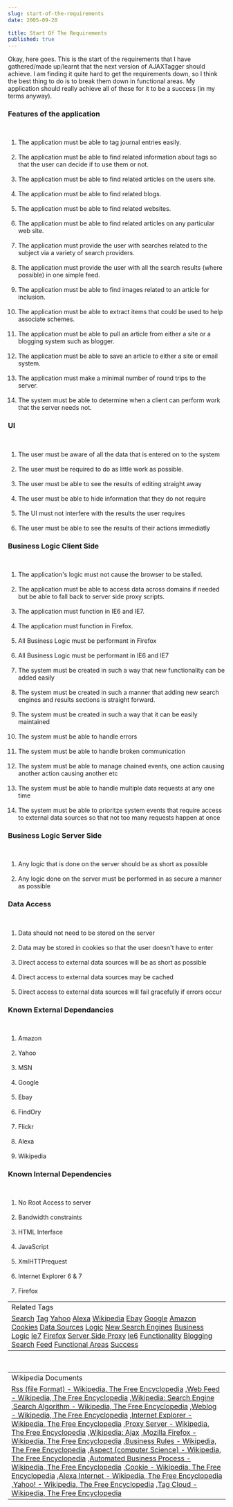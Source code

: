 ```yaml
---
slug: start-of-the-requirements
date: 2005-09-20
 
title: Start Of The Requirements
published: true
---
```

Okay, here goes.  This is the start of the requirements that I have gathered/made up/learnt that the next version of AJAXTagger should achieve.  I am finding it quite hard to get the requirements down, so I think the best thing to do is to break them down in functional areas.  My application should really achieve all of these for it to be a success (in my terms anyway).<p /><h3>Features of the application</h3><br /><ol>
<li>The application must be able to tag journal entries easily.</li>
<br /><li>The application must be able to find related information about tags so that the user can decide if to use them or not.</li>
<br /><li>The application must be able to find related articles on the users site.</li>
<br /><li>The application must be able to find related blogs.</li>
<br /><li>The application must be able to find related websites.</li>
<br /><li>The application must be able to find related articles on any particular web site.</li>
<br /><li>The application must provide the user with searches related to the subject via a variety of search providers.</li>
<br /><li>The application must provide the user with all the search results (where possible) in one simple feed.</li>
<br /><li>The application must be able to find images related to an article for inclusion.</li>
<br /><li>The application must be able to extract items that could be used to help associate schemes.</li>
<br /><li>The application must be able to pull an article from either a site or a blogging system such as blogger.</li>
<br /><li>The application must be able to save an article to either a site or email system.</li>
<br /><li>The application must make a minimal number of round trips to the server.</li>
<br /><li>The system must be able to determine when a client can perform work that the server needs not.</li>
</ol><p /><h3>UI</h3><br /><ol>
<li>The user must be aware of all the data that is entered on to the system</li>
<br /><li>The user must be required to do as little work as possible.</li>
<br /><li>The user must be able to see the results of editing straight away</li>
<br /><li>The user must be able to hide information that they do not require</li>
<br /><li>The UI must not interfere with the results the user requires</li>
<br /><li>The user must be able to see the results of their actions immediatly</li>
</ol><p /><h3>Business Logic Client Side</h3><br /><ol>
<li>The application's logic must not cause the browser to be stalled.</li>
<br /><li>The application must be able to access data across domains if needed but be able to fall back to server side proxy scripts.</li>
<br /><li>The application must function in IE6 and IE7.</li>
<br /><li>The application must function in Firefox.</li>
<br /><li>All Business Logic must be performant in Firefox</li>
<br /><li>All Business Logic must be performant in IE6 and IE7</li>
<br /><li>The system must be created in such a way that new functionality can be added easily</li>
<br /><li>The system must be created in such a manner that adding new search engines and results sections is straight forward.</li>
<br /><li>The system must be created in such a way that it can be easily maintained</li>
<br /><li>The system must be able to handle errors</li>
<br /><li>The system must be able to handle broken communication</li>
<br /><li>The system must be able to manage chained events, one action causing another action causing another etc</li>
<br /><li>The system must be able to handle multiple data requests at any one time</li>
<br /><li>The system must be able to prioritze system events that require access to external data sources so that not too many requests happen at once</li>
</ol><p /><h3>Business Logic Server Side</h3><br /><ol>
<li>Any logic that is done on the server should be as short as possible</li>
<br /><li>Any logic done on the server must be performed in as secure a manner as possible</li>
</ol><p /><h3>Data Access</h3><br /><ol>
<li>Data should not need to be stored on the server</li>
<br /><li>Data may be stored in cookies so that the user doesn't have to enter</li>
<br /><li>Direct access to external data sources will be as short as possible</li>
<br /><li>Direct access to external data sources may be cached</li>
<br /><li>Direct access to external data sources will fail gracefully if errors occur</li>
</ol><p /><h3>Known External Dependancies</h3><br /><ol>
<li>Amazon</li>
<br /><li>Yahoo</li>
<br /><li>MSN</li>
<br /><li>Google</li>
<br /><li>Ebay</li>
<br /><li>FindOry</li>
<br /><li>Flickr</li>
<br /><li>Alexa</li>
<br /><li>Wikipedia</li>
</ol><p /><h3>Known Internal Dependencies</h3><br /><ol>
<li>No Root Access to server</li>
<br /><li>Bandwidth constraints</li>
<br /><li>HTML Interface</li>
<br /><li>JavaScript</li>
<br /><li>XmlHTTPrequest</li>
<br /><li>Internet Explorer 6 &amp; 7</li>
<br /><li>Firefox</li>
</ol><p /><table class="TechnoratiHead TagHeader">
<tr><td>Related Tags</td></tr>
<tr class="Technorati"><td>
<a href="https://paul.kinlan.me/tags/Search" class="Tag" rel="tag">Search</a> <a href="https://paul.kinlan.me/tags/Tag" class="Tag" rel="tag">Tag</a> <a href="https://paul.kinlan.me/tags/Yahoo" class="Tag" rel="tag">Yahoo</a> <a href="https://paul.kinlan.me/tags/Alexa" class="Tag" rel="tag">Alexa</a> <a href="https://paul.kinlan.me/tags/Wikipedia" class="Tag" rel="tag">Wikipedia</a> <a href="https://paul.kinlan.me/tags/Ebay" class="Tag" rel="tag">Ebay</a> <a href="https://paul.kinlan.me/tags/Google" class="Tag" rel="tag">Google</a> <a href="https://paul.kinlan.me/tags/Amazon" class="Tag" rel="tag">Amazon</a> <a href="https://paul.kinlan.me/tags/Cookies" class="Tag" rel="tag">Cookies</a> <a href="https://paul.kinlan.me/tags/Data%20Sources" class="Tag" rel="tag">Data Sources</a> <a href="https://paul.kinlan.me/tags/Logic" class="Tag" rel="tag">Logic</a> <a href="https://paul.kinlan.me/tags/New%20Search%20Engines" class="Tag" rel="tag">New Search Engines</a> <a href="https://paul.kinlan.me/tags/Business%20Logic" class="Tag" rel="tag">Business Logic</a> <a href="https://paul.kinlan.me/tags/Ie7" class="Tag" rel="tag">Ie7</a> <a href="https://paul.kinlan.me/tags/Firefox" class="Tag" rel="tag">Firefox</a> <a href="https://paul.kinlan.me/tags/Server%20Side%20Proxy" class="Tag" rel="tag">Server Side Proxy</a> <a href="https://paul.kinlan.me/tags/Ie6" class="Tag" rel="tag">Ie6</a> <a href="https://paul.kinlan.me/tags/Functionality" class="Tag" rel="tag">Functionality</a> <a href="https://paul.kinlan.me/tags/Blogging" class="Tag" rel="tag">Blogging</a> <a href="https://paul.kinlan.me/tags/Search" class="Tag" rel="tag">Search</a> <a href="https://paul.kinlan.me/tags/Feed" class="Tag" rel="tag">Feed</a> <a href="https://paul.kinlan.me/tags/Functional%20Areas" class="Tag" rel="tag">Functional Areas</a> <a href="https://paul.kinlan.me/tags/Success" class="Tag" rel="tag">Success</a>
</td></tr>
</table><br /><table class="TechnoratiHead TagHeader">
<tr><td>Wikipedia Documents</td></tr>
<tr class="Technorati"><td>
<a href="http://en.wikipedia.org/wiki/RSS_(protocol)">Rss (file Format) - Wikipedia, The Free Encyclopedia</a> ,<a href="http://en.wikipedia.org/wiki/Web_feed">Web Feed - Wikipedia, The Free Encyclopedia</a> ,<a href="http://en.wikipedia.org/wiki/Search_engine">Wikipedia: Search Engine</a> ,<a href="http://en.wikipedia.org/wiki/Search_algorithm">Search Algorithm - Wikipedia, The Free Encyclopedia</a> ,<a href="http://en.wikipedia.org/wiki/Blog">Weblog - Wikipedia, The Free Encyclopedia</a> ,<a href="http://en.wikipedia.org/wiki/Internet_Explorer">Internet Explorer - Wikipedia, The Free Encyclopedia</a> ,<a href="http://en.wikipedia.org/wiki/Proxy_server">Proxy Server - Wikipedia, The Free Encyclopedia</a> ,<a href="http://en.wikipedia.org/wiki/AJAX">Wikipedia: Ajax</a> ,<a href="http://en.wikipedia.org/wiki/Mozilla_Firefox">Mozilla Firefox - Wikipedia, The Free Encyclopedia</a> ,<a href="http://en.wikipedia.org/wiki/Business_rules">Business Rules - Wikipedia, The Free Encyclopedia</a> ,<a href="http://en.wikipedia.org/wiki/Aspect_(computer_science)">Aspect (computer Science) - Wikipedia, The Free Encyclopedia</a> ,<a href="http://en.wikipedia.org/wiki/Automated_business_process">Automated Business Process - Wikipedia, The Free Encyclopedia</a> ,<a href="http://en.wikipedia.org/wiki/Cookies">Cookie - Wikipedia, The Free Encyclopedia</a> ,<a href="http://en.wikipedia.org/wiki/Alexa_Internet">Alexa Internet - Wikipedia, The Free Encyclopedia</a> ,<a href="http://en.wikipedia.org/wiki/Yahoo!">Yahoo! - Wikipedia, The Free Encyclopedia</a> ,<a href="http://en.wikipedia.org/wiki/Tag_cloud">Tag Cloud - Wikipedia, The Free Encyclopedia</a>
</td></tr>
</table>

